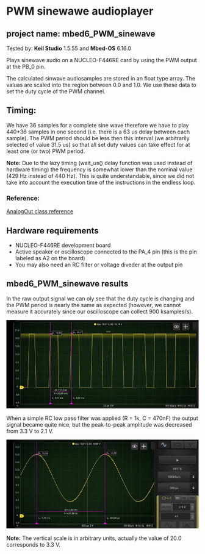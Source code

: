 # PWM sinewawe audioplayer
## project name: mbed6_PWM_sinewave
Tested by: **Keil Studio** 1.5.55 and **Mbed-OS** 6.16.0

Plays sinewave audio on a NUCLEO-F446RE card by using the PWM 
output at the PB_0 pin.

The calculated sinwave audiosamples are stored in an float type array.
The valuas are scaled into the region between 0.0 and 1.0. We use these 
data to set the duty cycle of the PWM channel.

## Timing:
We have 36 samples for a complete sine wave therefore we have to play
440*36 samples in one second (i.e. there is a 63 us delay between each sample).
The PWM period should be less then this interval (we arbitrarily selected
of value 31.5 us) so that all set duty values can take effect for at least one 
(or two) PWM period.

**Note:** Due to the lazy timing (wait_us() delay function was used instead of hardware timing) 
the frequency is somewhat lower than the nominal value (429 Hz instead of 440 Hz). 
This is quite understandable, since we did not take into account the execution time
of the instructions in the endless loop. 


### Reference: 
[AnalogOut class reference](https://os.mbed.com/docs/mbed-os/v6.15/apis/analogout.html) 

## Hardware requirements
* NUCLEO-F446RE development board
* Active speaker or oscilloscope connected to the PA_4 pin (this is the pin labeled as A2 on the board)
* You may also need an RC filter or voltage diveder at the output pin


## mbed6_PWM_sinewave results

In the raw output signal we can oly see that the duty cycle is changing and the PWM period is nearly 
the same as expected (however, we cannot measure it accurately since our oscilloscope can collect 
900 ksamples/s).

![](./images/mbed6_PWM_sinewave.jpg)

When a simple RC low pass filter was applied (R = 1k, C = 470nF) the output signal became quite nice, 
but the peak-to-peak amplitude was decreased from 3.3 V to 2.1 V.

![](./images/mbed6_PWM_sinewave_filtered.jpg)

**Note:** The vertical scale is in arbitrary units, actually the value of 20.0 corresponds to 3.3 V.